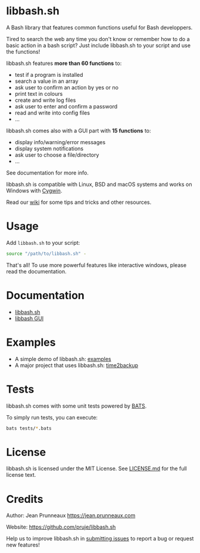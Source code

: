 # libbash.sh
A Bash library that features common functions useful for Bash developpers.

Tired to search the web any time you don't know or remember how to do a basic action in a bash script?
Just include libbash.sh to your script and use the functions!

libbash.sh features **more than 60 functions** to:
- test if a program is installed
- search a value in an array
- ask user to confirm an action by yes or no
- print text in colours
- create and write log files
- ask user to enter and confirm a password
- read and write into config files
- ...

libbash.sh comes also with a GUI part with **15 functions** to:
- display info/warning/error messages
- display system notifications
- ask user to choose a file/directory
- ...

See documentation for more info.

libbash.sh is compatible with Linux, BSD and macOS systems and works on Windows
with [Cygwin](https://www.cygwin.com).

Read our [wiki](https://github.com/pruje/libbash.sh/wiki) for some tips and tricks and other resources.

# Usage
Add `libbash.sh` to your script:
```bash
source "/path/to/libbash.sh" -
```

That's all! To use more powerful features like interactive windows, please read the documentation.

# Documentation
- [libbash.sh](docs/libbash.md)
- [libbash GUI](docs/libbash_gui.md)

# Examples
- A simple demo of libbash.sh: [examples](examples)
- A major project that uses libbash.sh: [time2backup](https://time2backup.org)

# Tests
libbash.sh comes with some unit tests powered by [BATS](https://bats-core.readthedocs.io).

To simply run tests, you can execute:
```bash
bats tests/*.bats
```

# License
libbash.sh is licensed under the MIT License. See [LICENSE.md](LICENSE.md) for the full license text.

# Credits
Author: Jean Prunneaux https://jean.prunneaux.com

Website: https://github.com/pruje/libbash.sh

Help us to improve libbash.sh in [submitting issues](https://github.com/pruje/libbash.sh/issues) to report a bug or request new features!
